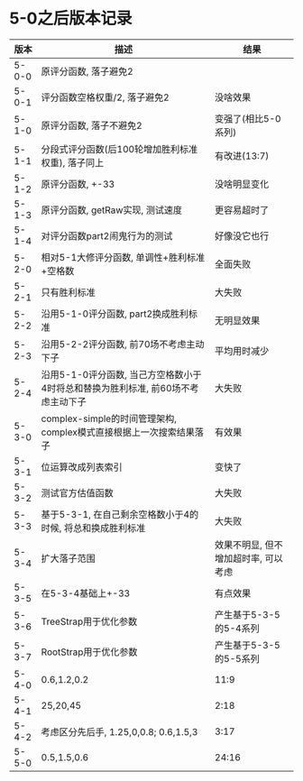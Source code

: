 # 5-0之后版本记录

| 版本 | 描述 | 结果 |
| ----- | ----- | ----- |
| 5-0-0 | 原评分函数, 落子避免2 |
| 5-0-1 | 评分函数空格权重/2, 落子避免2 | 没啥效果 |
| 5-1-0 | 原评分函数, 落子不避免2 | 变强了(相比5-0系列) |
| 5-1-1 | 分段式评分函数(后100轮增加胜利标准权重), 落子同上 | 有改进(13:7) |
| 5-1-2 | 原评分函数, +-33 | 没啥明显变化 |
| 5-1-3 | 原评分函数, getRaw实现, 测试速度 | 更容易超时了 |
| 5-1-4 | 对评分函数part2闹鬼行为的测试 | 好像没它也行 |
| 5-2-0 | 相对5-1大修评分函数, 单调性+胜利标准+空格数 | 全面失败 |
| 5-2-1 | 只有胜利标准 | 大失败 |
| 5-2-2 | 沿用5-1-0评分函数, part2换成胜利标准 | 无明显效果 |
| 5-2-3 | 沿用5-2-2评分函数, 前70场不考虑主动下子 | 平均用时减少 |
| 5-2-4 | 沿用5-1-0评分函数, 当己方空格数小于4时将总和替换为胜利标准, 前60场不考虑主动下子 | 大失败
| 5-3-0 | complex-simple的时间管理架构, complex模式直接根据上一次搜索结果落子 | 有效果 |
| 5-3-1 | 位运算改成列表索引 | 变快了 |
| 5-3-2 | 测试官方估值函数 | 大失败 |
| 5-3-3 | 基于5-3-1, 在自己剩余空格数小于4的时候, 将总和换成胜利标准 | 大失败 |
| 5-3-4 | 扩大落子范围 | 效果不明显, 但不增加超时率, 可以考虑
| 5-3-5 | 在5-3-4基础上+-33 | 有点效果
| 5-3-6 | TreeStrap用于优化参数 | 产生基于5-3-5的5-4系列 |
| 5-3-7 | RootStrap用于优化参数 | 产生基于5-3-5的5-5系列 |
| 5-4-0 | 0.6,1.2,0.2 | 11:9 |
| 5-4-1 | 25,20,45 | 2:18 |
| 5-4-2 | 考虑区分先后手, 1.25,0,0.8; 0.6,1.5,3 | 3:17 |
| 5-5-0 | 0.5,1.5,0.6 | 24:16 |